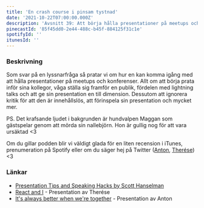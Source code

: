 ```yaml
---
title: 'En crash course i pinsam tystnad'
date: '2021-10-22T07:00:00.000Z'
description: 'Avsnitt 39: Att börja hålla presentationer på meetups och konferenser, att ignorera kritik, förinspelningar, sårbarheten framför en publik och mycket annat.'
pinecastId: '85f45dd0-2e44-488c-b45f-884125f31c1e'
spotifyId: ''
itunesId: ''
---
```


### Beskrivning

Som svar på en lyssnarfråga så pratar vi om hur en kan komma igång med att hålla presentationer på meetups och konferenser. Allt om att börja prata inför sina kollegor, våga ställa sig framför en publik, fördelen med lightning talks och att ge sin presentation en till dimension. Dessutom att ignorera kritik för att den är innehållslös, att förinspela sin presentation och mycket mer.

PS. Det krafsande ljudet i bakgrunden är hundvalpen Maggan som gästspelar genom att mörda sin nallebjörn. Hon är gullig nog för att vara ursäktad <3

Om du gillar podden blir vi väldigt glada för en liten recension i iTunes, prenumeration på Spotify eller om du säger hej på Twitter ([Anton](https://twitter.com/Awnton), [Therése](https://twitter.com/tkomstadius)) <3

### Länkar

- [Presentation Tips and Speaking Hacks by Scott Hanselman](https://www.speakinghacks.com)
- [React and I](https://www.youtube.com/watch?v=5CgsfdR1jCY) - Presentation av Therése
- [It's always better when we're together](https://youtu.be/q7bAYxZMJho?t=3572) - Presentation av Anton
